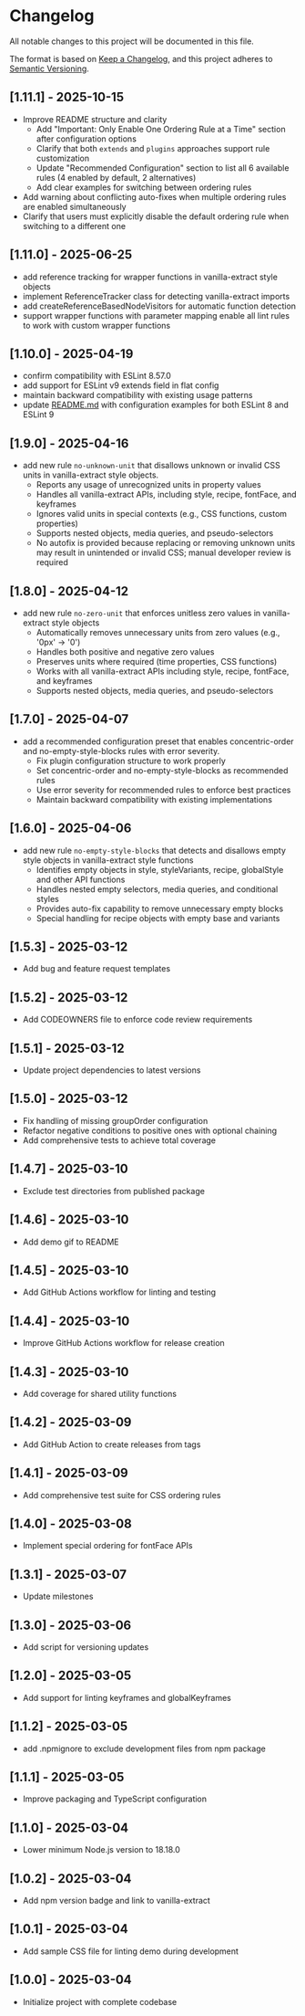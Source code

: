 # Changelog

All notable changes to this project will be documented in this file.

The format is based on [Keep a Changelog](https://keepachangelog.com/en/1.0.0/), and this project adheres to
[Semantic Versioning](https://semver.org/spec/v2.0.0.html).

## [1.11.1] - 2025-10-15

- Improve README structure and clarity
  - Add "Important: Only Enable One Ordering Rule at a Time" section after configuration options
  - Clarify that both `extends` and `plugins` approaches support rule customization
  - Update "Recommended Configuration" section to list all 6 available rules (4 enabled by default, 2 alternatives)
  - Add clear examples for switching between ordering rules
- Add warning about conflicting auto-fixes when multiple ordering rules are enabled simultaneously
- Clarify that users must explicitly disable the default ordering rule when switching to a different one

## [1.11.0] - 2025-06-25

- add reference tracking for wrapper functions in vanilla-extract style objects
- implement ReferenceTracker class for detecting vanilla-extract imports
- add createReferenceBasedNodeVisitors for automatic function detection
- support wrapper functions with parameter mapping enable all lint rules to work with custom wrapper functions

## [1.10.0] - 2025-04-19

- confirm compatibility with ESLint 8.57.0
- add support for ESLint v9 extends field in flat config
- maintain backward compatibility with existing usage patterns
- update [README.md](README.md#usage) with configuration examples for both ESLint 8 and ESLint 9

## [1.9.0] - 2025-04-16

- add new rule `no-unknown-unit` that disallows unknown or invalid CSS units in vanilla-extract style objects.
  - Reports any usage of unrecognized units in property values
  - Handles all vanilla-extract APIs, including style, recipe, fontFace, and keyframes
  - Ignores valid units in special contexts (e.g., CSS functions, custom properties)
  - Supports nested objects, media queries, and pseudo-selectors
  - No autofix is provided because replacing or removing unknown units may result in unintended or invalid CSS; manual
    developer review is required

## [1.8.0] - 2025-04-12

- add new rule `no-zero-unit` that enforces unitless zero values in vanilla-extract style objects
  - Automatically removes unnecessary units from zero values (e.g., '0px' → '0')
  - Handles both positive and negative zero values
  - Preserves units where required (time properties, CSS functions)
  - Works with all vanilla-extract APIs including style, recipe, fontFace, and keyframes
  - Supports nested objects, media queries, and pseudo-selectors

## [1.7.0] - 2025-04-07

- add a recommended configuration preset that enables concentric-order and no-empty-style-blocks rules with error
  severity.
  - Fix plugin configuration structure to work properly
  - Set concentric-order and no-empty-style-blocks as recommended rules
  - Use error severity for recommended rules to enforce best practices
  - Maintain backward compatibility with existing implementations

## [1.6.0] - 2025-04-06

- add new rule `no-empty-style-blocks` that detects and disallows empty style objects in vanilla-extract style functions
  - Identifies empty objects in style, styleVariants, recipe, globalStyle and other API functions
  - Handles nested empty selectors, media queries, and conditional styles
  - Provides auto-fix capability to remove unnecessary empty blocks
  - Special handling for recipe objects with empty base and variants

## [1.5.3] - 2025-03-12

- Add bug and feature request templates

## [1.5.2] - 2025-03-12

- Add CODEOWNERS file to enforce code review requirements

## [1.5.1] - 2025-03-12

- Update project dependencies to latest versions

## [1.5.0] - 2025-03-12

- Fix handling of missing groupOrder configuration
- Refactor negative conditions to positive ones with optional chaining
- Add comprehensive tests to achieve total coverage

## [1.4.7] - 2025-03-10

- Exclude test directories from published package

## [1.4.6] - 2025-03-10

- Add demo gif to README

## [1.4.5] - 2025-03-10

- Add GitHub Actions workflow for linting and testing

## [1.4.4] - 2025-03-10

- Improve GitHub Actions workflow for release creation

## [1.4.3] - 2025-03-10

- Add coverage for shared utility functions

## [1.4.2] - 2025-03-09

- Add GitHub Action to create releases from tags

## [1.4.1] - 2025-03-09

- Add comprehensive test suite for CSS ordering rules

## [1.4.0] - 2025-03-08

- Implement special ordering for fontFace APIs

## [1.3.1] - 2025-03-07

- Update milestones

## [1.3.0] - 2025-03-06

- Add script for versioning updates

## [1.2.0] - 2025-03-05

- Add support for linting keyframes and globalKeyframes

## [1.1.2] - 2025-03-05

- add .npmignore to exclude development files from npm package

## [1.1.1] - 2025-03-05

- Improve packaging and TypeScript configuration

## [1.1.0] - 2025-03-04

- Lower minimum Node.js version to 18.18.0

## [1.0.2] - 2025-03-04

- Add npm version badge and link to vanilla-extract

## [1.0.1] - 2025-03-04

- Add sample CSS file for linting demo during development

## [1.0.0] - 2025-03-04

- Initialize project with complete codebase
